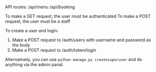 API routes:
/api/menu
/api/booking

To make a GET request, the user must be authenticated
To make a POST request, the user must be a staff

To create a user and login:
1. Make a POST request to /auth/users with username and password as the body
2. Make a POST request to /auth/token/login

Alternatively, you can use `python manage.py createsuperuser` and do anything via the admin panal.